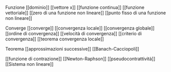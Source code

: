 Funzione
[[dominio]]
[[vettore x]]
[[funzione continua]]
[[funzione vettoriale]]
[[zero di una funzione non lineare]]
[[punto fisso di una funzione non lineare]]

Converge
[[converge]]
[[convergenza locale]]
[[convergenza globale]]
[[ordine di convergenza]]
[[velocità di convergenza]]
[[criterio di convergenza]]
[[teorema convergenza locale]]

Teorema 
[[approssimazioni successive]]
[[Banach-Cacciopoli]]

[[funzione di contrazione]]
[[Newton-Raphson]]
[[pseudocontrattività]]
[[Sistema non lineare]]

